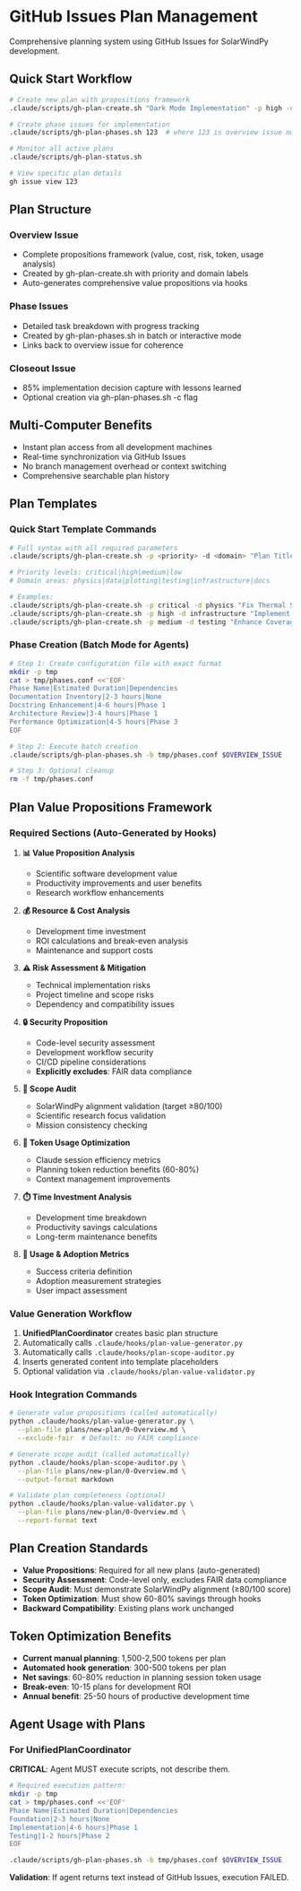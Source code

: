 # GitHub Issues Plan Management

Comprehensive planning system using GitHub Issues for SolarWindPy development.

## Quick Start Workflow

```bash
# Create new plan with propositions framework
.claude/scripts/gh-plan-create.sh "Dark Mode Implementation" -p high -d infrastructure

# Create phase issues for implementation  
.claude/scripts/gh-plan-phases.sh 123  # where 123 is overview issue number

# Monitor all active plans
.claude/scripts/gh-plan-status.sh

# View specific plan details
gh issue view 123
```

## Plan Structure

### Overview Issue
- Complete propositions framework (value, cost, risk, token, usage analysis)
- Created by gh-plan-create.sh with priority and domain labels
- Auto-generates comprehensive value propositions via hooks

### Phase Issues  
- Detailed task breakdown with progress tracking
- Created by gh-plan-phases.sh in batch or interactive mode
- Links back to overview issue for coherence

### Closeout Issue
- 85% implementation decision capture with lessons learned
- Optional creation via gh-plan-phases.sh -c flag

## Multi-Computer Benefits
- Instant plan access from all development machines
- Real-time synchronization via GitHub Issues
- No branch management overhead or context switching
- Comprehensive searchable plan history

## Plan Templates

### Quick Start Template Commands

```bash
# Full syntax with all required parameters
.claude/scripts/gh-plan-create.sh -p <priority> -d <domain> "Plan Title"

# Priority levels: critical|high|medium|low
# Domain areas: physics|data|plotting|testing|infrastructure|docs

# Examples:
.claude/scripts/gh-plan-create.sh -p critical -d physics "Fix Thermal Speed Calculation"
.claude/scripts/gh-plan-create.sh -p high -d infrastructure "Implement Dark Mode"
.claude/scripts/gh-plan-create.sh -p medium -d testing "Enhance Coverage Framework"
```

### Phase Creation (Batch Mode for Agents)

```bash
# Step 1: Create configuration file with exact format
mkdir -p tmp
cat > tmp/phases.conf <<'EOF'
Phase Name|Estimated Duration|Dependencies
Documentation Inventory|2-3 hours|None
Docstring Enhancement|4-6 hours|Phase 1
Architecture Review|3-4 hours|Phase 1  
Performance Optimization|4-5 hours|Phase 3
EOF

# Step 2: Execute batch creation
.claude/scripts/gh-plan-phases.sh -b tmp/phases.conf $OVERVIEW_ISSUE

# Step 3: Optional cleanup
rm -f tmp/phases.conf
```

## Plan Value Propositions Framework

### Required Sections (Auto-Generated by Hooks)

1. **📊 Value Proposition Analysis**
   - Scientific software development value
   - Productivity improvements and user benefits
   - Research workflow enhancements

2. **💰 Resource & Cost Analysis**  
   - Development time investment
   - ROI calculations and break-even analysis
   - Maintenance and support costs

3. **⚠️ Risk Assessment & Mitigation**
   - Technical implementation risks
   - Project timeline and scope risks
   - Dependency and compatibility issues

4. **🔒 Security Proposition**
   - Code-level security assessment
   - Development workflow security
   - CI/CD pipeline considerations
   - **Explicitly excludes**: FAIR data compliance

5. **🎯 Scope Audit**  
   - SolarWindPy alignment validation (target ≥80/100)
   - Scientific research focus validation
   - Mission consistency checking

6. **💾 Token Usage Optimization**
   - Claude session efficiency metrics
   - Planning token reduction benefits (60-80%)
   - Context management improvements

7. **⏱️ Time Investment Analysis**
   - Development time breakdown
   - Productivity savings calculations
   - Long-term maintenance benefits

8. **🎯 Usage & Adoption Metrics**
   - Success criteria definition
   - Adoption measurement strategies
   - User impact assessment

### Value Generation Workflow

1. **UnifiedPlanCoordinator** creates basic plan structure
2. Automatically calls `.claude/hooks/plan-value-generator.py`
3. Automatically calls `.claude/hooks/plan-scope-auditor.py`  
4. Inserts generated content into template placeholders
5. Optional validation via `.claude/hooks/plan-value-validator.py`

### Hook Integration Commands

```bash
# Generate value propositions (called automatically)
python .claude/hooks/plan-value-generator.py \
  --plan-file plans/new-plan/0-Overview.md \
  --exclude-fair  # Default: no FAIR compliance

# Generate scope audit (called automatically)  
python .claude/hooks/plan-scope-auditor.py \
  --plan-file plans/new-plan/0-Overview.md \
  --output-format markdown

# Validate plan completeness (optional)
python .claude/hooks/plan-value-validator.py \
  --plan-file plans/new-plan/0-Overview.md \
  --report-format text
```

## Plan Creation Standards

- **Value Propositions**: Required for all new plans (auto-generated)
- **Security Assessment**: Code-level only, excludes FAIR data compliance  
- **Scope Audit**: Must demonstrate SolarWindPy alignment (≥80/100 score)
- **Token Optimization**: Must show 60-80% savings through hooks
- **Backward Compatibility**: Existing plans work unchanged

## Token Optimization Benefits

- **Current manual planning**: 1,500-2,500 tokens per plan
- **Automated hook generation**: 300-500 tokens per plan  
- **Net savings**: 60-80% reduction in planning session token usage
- **Break-even**: 10-15 plans for development ROI
- **Annual benefit**: 25-50 hours of productive development time

## Agent Usage with Plans

### For UnifiedPlanCoordinator

**CRITICAL**: Agent MUST execute scripts, not describe them.

```bash
# Required execution pattern:
mkdir -p tmp
cat > tmp/phases.conf <<'EOF'  
Phase Name|Estimated Duration|Dependencies
Foundation|2-3 hours|None
Implementation|4-6 hours|Phase 1
Testing|1-2 hours|Phase 2
EOF

.claude/scripts/gh-plan-phases.sh -b tmp/phases.conf $OVERVIEW_ISSUE
```

**Validation**: If agent returns text instead of GitHub Issues, execution FAILED.